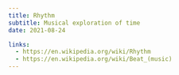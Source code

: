 ```yaml
---
title: Rhythm
subtitle: Musical exploration of time
date: 2021-08-24

links:
  - https://en.wikipedia.org/wiki/Rhythm
  - https://en.wikipedia.org/wiki/Beat_(music)
---
```

